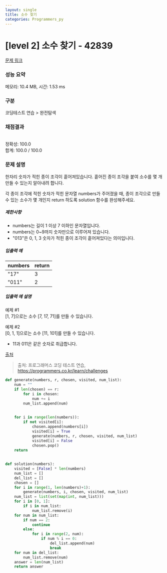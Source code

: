 ```yaml
---
layout: single
title: 소수 찾기
categories: Programmers_py
---
```

# [level 2] 소수 찾기 - 42839 

[문제 링크](https://school.programmers.co.kr/learn/courses/30/lessons/42839) 

### 성능 요약

메모리: 10.4 MB, 시간: 1.53 ms

### 구분

코딩테스트 연습 > 완전탐색

### 채점결과

<br/>정확성: 100.0<br/>합계: 100.0 / 100.0

### 문제 설명

<p>한자리 숫자가 적힌 종이 조각이 흩어져있습니다. 흩어진 종이 조각을 붙여 소수를 몇 개 만들 수 있는지 알아내려 합니다.</p>

<p>각 종이 조각에 적힌 숫자가 적힌 문자열 numbers가 주어졌을 때, 종이 조각으로 만들 수 있는 소수가 몇 개인지 return 하도록 solution 함수를 완성해주세요.</p>

<h5>제한사항</h5>

<ul>
<li>numbers는 길이 1 이상 7 이하인 문자열입니다.</li>
<li>numbers는 0~9까지 숫자만으로 이루어져 있습니다.</li>
<li>"013"은 0, 1, 3 숫자가 적힌 종이 조각이 흩어져있다는 의미입니다.</li>
</ul>

<h5>입출력 예</h5>
<table class="table">
        <thead><tr>
<th>numbers</th>
<th>return</th>
</tr>
</thead>
        <tbody><tr>
<td>"17"</td>
<td>3</td>
</tr>
<tr>
<td>"011"</td>
<td>2</td>
</tr>
</tbody>
      </table>
<h5>입출력 예 설명</h5>

<p>예제 #1<br>
[1, 7]으로는 소수 [7, 17, 71]를 만들 수 있습니다.</p>

<p>예제 #2<br>
[0, 1, 1]으로는 소수 [11, 101]를 만들 수 있습니다.</p>

<ul>
<li>11과 011은 같은 숫자로 취급합니다.</li>
</ul>

<p><a href="http://2009.nwerc.eu/results/nwerc09.pdf" target="_blank" rel="noopener">출처</a></p>


> 출처: 프로그래머스 코딩 테스트 연습, https://programmers.co.kr/learn/challenges

```py
def generate(numbers, r, chosen, visited, num_list):
    num = ""
    if len(chosen) == r:
        for i in chosen:
            num += i
        num_list.append(num)
        
    
    for i in range(len(numbers)):
        if not visited[i]:
            chosen.append(numbers[i])
            visited[i] = True
            generate(numbers, r, chosen, visited, num_list)
            visited[i] = False 
            chosen.pop()
    return
    
            
def solution(numbers):
    visited = [False] * len(numbers)
    num_list = []
    del_list = []
    chosen = []
    for i in range(1, len(numbers)+1):
        generate(numbers, i, chosen, visited, num_list)
    num_list = list(set(map(int, num_list)))
    for i in [0, 1]:
        if i in num_list:
            num_list.remove(i)
    for num in num_list:
        if num == 2:
            continue
        else:
            for i in range(2, num):
                if num % i == 0:
                    del_list.append(num)
                    break
    for num in del_list:
        num_list.remove(num)
    answer = len(num_list)
    return answer

```
